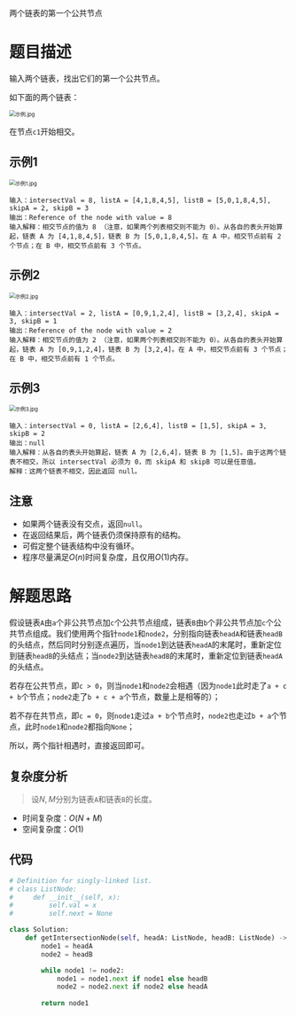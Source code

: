 两个链表的第一个公共节点

# 题目描述

输入两个链表，找出它们的第一个公共节点。

如下面的两个链表：

<img src="https://assets.leetcode-cn.com/aliyun-lc-upload/uploads/2018/12/14/160_statement.png" alt="示例.jpg" style="zoom:67%;" />

在节点`c1`开始相交。

## 示例1

<img src="https://assets.leetcode.com/uploads/2018/12/13/160_example_1.png" alt="示例1.jpg" style="zoom:67%;" />

```
输入：intersectVal = 8, listA = [4,1,8,4,5], listB = [5,0,1,8,4,5], skipA = 2, skipB = 3
输出：Reference of the node with value = 8
输入解释：相交节点的值为 8 （注意，如果两个列表相交则不能为 0）。从各自的表头开始算起，链表 A 为 [4,1,8,4,5]，链表 B 为 [5,0,1,8,4,5]。在 A 中，相交节点前有 2 个节点；在 B 中，相交节点前有 3 个节点。
```

## 示例2

<img src="https://assets.leetcode.com/uploads/2018/12/13/160_example_2.png" alt="示例2.jpg" style="zoom:67%;" />

```
输入：intersectVal = 2, listA = [0,9,1,2,4], listB = [3,2,4], skipA = 3, skipB = 1
输出：Reference of the node with value = 2
输入解释：相交节点的值为 2 （注意，如果两个列表相交则不能为 0）。从各自的表头开始算起，链表 A 为 [0,9,1,2,4]，链表 B 为 [3,2,4]。在 A 中，相交节点前有 3 个节点；在 B 中，相交节点前有 1 个节点。
```

## 示例3

<img src="https://assets.leetcode.com/uploads/2018/12/13/160_example_3.png" alt="示例3.jpg" style="zoom:67%;" />

```
输入：intersectVal = 0, listA = [2,6,4], listB = [1,5], skipA = 3, skipB = 2
输出：null
输入解释：从各自的表头开始算起，链表 A 为 [2,6,4]，链表 B 为 [1,5]。由于这两个链表不相交，所以 intersectVal 必须为 0，而 skipA 和 skipB 可以是任意值。
解释：这两个链表不相交，因此返回 null。
```

## 注意

- 如果两个链表没有交点，返回`null`。
- 在返回结果后，两个链表仍须保持原有的结构。
- 可假定整个链表结构中没有循环。
- 程序尽量满足$O(n)$时间复杂度，且仅用$O(1)$内存。

# 解题思路

假设链表`A`由`a`个非公共节点加`c`个公共节点组成，链表`B`由`b`个非公共节点加`c`个公共节点组成。我们使用两个指针`node1`和`node2`，分别指向链表`headA`和链表`headB`的头结点，然后同时分别逐点遍历，当`node1`到达链表`headA`的末尾时，重新定位到链表`headB`的头结点；当`node2`到达链表`headB`的末尾时，重新定位到链表`headA`的头结点。

若存在公共节点，即`c > 0`，则当`node1`和`node2`会相遇（因为`node1`此时走了`a + c + b`个节点；`node2`走了`b + c + a`个节点，数量上是相等的）；

若不存在共节点，即`c = 0`，则`node1`走过`a + b`个节点时，`node2`也走过`b + a`个节点，此时`node1`和`node2`都指向`None`；

所以，两个指针相遇时，直接返回即可。

## 复杂度分析

> 设$N,M$分别为链表`A`和链表`B`的长度。

- 时间复杂度：$O(N + M)$
- 空间复杂度：$O(1)$

## 代码

```python
# Definition for singly-linked list.
# class ListNode:
#     def __init__(self, x):
#         self.val = x
#         self.next = None

class Solution:
    def getIntersectionNode(self, headA: ListNode, headB: ListNode) -> ListNode:
        node1 = headA
        node2 = headB

        while node1 != node2:
            node1 = node1.next if node1 else headB
            node2 = node2.next if node2 else headA
        
        return node1
```

